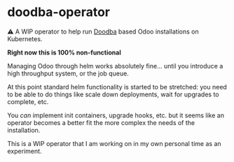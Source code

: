 # doodba-operator

:warning: A WIP operator to help run [Doodba](https://github.com/Tecnativa/doodba) based Odoo installations on Kubernetes.

**Right now this is 100% non-functional**

Managing Odoo through helm works absolutely fine... until you introduce a high
throughput system, or the job queue.

At this point standard helm functionality is started to be stretched: you need
to be able to do things like scale down deployments, wait for upgrades to
complete, etc.

You *can* implement init containers, upgrade hooks, etc. but it seems like an operator
becomes a better fit the more complex the needs of the installation.

This is a WIP operator that I am working on in my own personal time as an
experiment.

